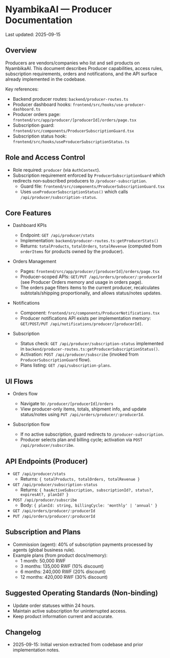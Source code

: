 # NyambikaAI — Producer Documentation

Last updated: 2025-09-15

## Overview
Producers are vendors/companies who list and sell products on NyambikaAI. This document describes Producer capabilities, access rules, subscription requirements, orders and notifications, and the API surface already implemented in the codebase.

Key references:
- Backend producer routes: `backend/producer-routes.ts`
- Producer dashboard hooks: `frontend/src/hooks/use-producer-dashboard.ts`
- Producer orders page: `frontend/src/app/producer/[producerId]/orders/page.tsx`
- Subscription guard: `frontend/src/components/ProducerSubscriptionGuard.tsx`
- Subscription status hook: `frontend/src/hooks/useProducerSubscriptionStatus.ts`

## Role and Access Control
- Role required: `producer` (via `AuthContext`).
- Subscription requirement enforced by `ProducerSubscriptionGuard` which redirects non‑subscribed producers to `/producer-subscription`.
  - Guard file: `frontend/src/components/ProducerSubscriptionGuard.tsx`
  - Uses `useProducerSubscriptionStatus()` which calls `/api/producer/subscription-status`.

## Core Features
- Dashboard KPIs
  - Endpoint: `GET /api/producer/stats`
  - Implementation: `backend/producer-routes.ts:getProducerStats()`
  - Returns: `totalProducts`, `totalOrders`, `totalRevenue` (computed from `orderItems` for products owned by the producer).

- Orders Management
  - Pages: `frontend/src/app/producer/[producerId]/orders/page.tsx`
  - Producer-scoped APIs: `GET/PUT /api/orders/producer/:producerId` (see Producer Orders memory and usage in orders page).
  - The orders page filters items to the current producer, recalculates subtotals/shipping proportionally, and allows status/notes updates.

- Notifications
  - Component: `frontend/src/components/ProducerNotifications.tsx`
  - Producer notifications API exists per implementation memory: `GET/POST/PUT /api/notifications/producer/[producerId]`.

- Subscription
  - Status check: `GET /api/producer/subscription-status` implemented in `backend/producer-routes.ts:getProducerSubscriptionStatus()`.
  - Activation: `POST /api/producer/subscribe` (invoked from `ProducerSubscriptionGuard` flow).
  - Plans listing: `GET /api/subscription-plans`.

## UI Flows
- Orders flow
  - Navigate to: `/producer/[producerId]/orders`
  - View producer-only items, totals, shipment info, and update status/notes using `PUT /api/orders/producer/:producerId`.

- Subscription flow
  - If no active subscription, guard redirects to `/producer-subscription`.
  - Producer selects plan and billing cycle; activation via `POST /api/producer/subscribe`.

## API Endpoints (Producer)
- `GET /api/producer/stats`
  - Returns: `{ totalProducts, totalOrders, totalRevenue }`
- `GET /api/producer/subscription-status`
  - Returns: `{ hasActiveSubscription, subscriptionId?, status?, expiresAt?, planId? }`
- `POST /api/producer/subscribe`
  - Body: `{ planId: string, billingCycle: 'monthly' | 'annual' }`
- `GET /api/orders/producer/:producerId`
- `PUT /api/orders/producer/:producerId`

## Subscription and Plans
- Commission (agent): 40% of subscription payments processed by agents (global business rule).
- Example plans (from product docs/memory):
  - 1 month: 50,000 RWF
  - 3 months: 135,000 RWF (10% discount)
  - 6 months: 240,000 RWF (20% discount)
  - 12 months: 420,000 RWF (30% discount)

## Suggested Operating Standards (Non-binding)
- Update order statuses within 24 hours.
- Maintain active subscription for uninterrupted access.
- Keep product information current and accurate.

## Changelog
- 2025-09-15: Initial version extracted from codebase and prior implementation notes.
